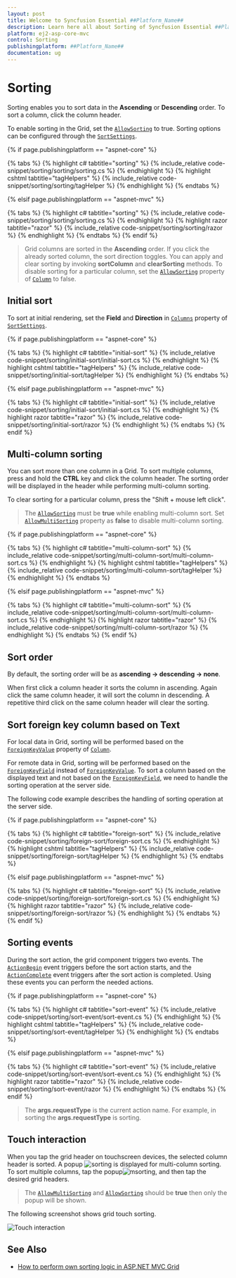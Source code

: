 ```yaml
---
layout: post
title: Welcome to Syncfusion Essential ##Platform_Name##
description: Learn here all about Sorting of Syncfusion Essential ##Platform_Name## widgets based on HTML5 and jQuery.
platform: ej2-asp-core-mvc
control: Sorting
publishingplatform: ##Platform_Name##
documentation: ug
---
```



# Sorting

Sorting enables you to sort data in the **Ascending** or **Descending** order.
To sort a column, click the column header.

To enable sorting in the Grid, set the [`AllowSorting`](https://help.syncfusion.com/cr/aspnetcore-js2/Syncfusion.EJ2.Grids.Grid.html#Syncfusion_EJ2_Grids_Grid_AllowSorting) to true. Sorting options can be configured through the [`SortSettings`](https://help.syncfusion.com/cr/aspnetcore-js2/Syncfusion.EJ2.Grids.GridSortSettings.html).

{% if page.publishingplatform == "aspnet-core" %}

{% tabs %}
{% highlight c# tabtitle="sorting" %}
{% include_relative code-snippet/sorting/sorting/sorting.cs %}
{% endhighlight %}
{% highlight cshtml tabtitle="tagHelpers" %}
{% include_relative code-snippet/sorting/sorting/tagHelper %}
{% endhighlight %}
{% endtabs %}

{% elsif page.publishingplatform == "aspnet-mvc" %}

{% tabs %}
{% highlight c# tabtitle="sorting" %}
{% include_relative code-snippet/sorting/sorting/sorting.cs %}
{% endhighlight %}
{% highlight razor tabtitle="razor" %}
{% include_relative code-snippet/sorting/sorting/razor %}
{% endhighlight %}
{% endtabs %}
{% endif %}



> Grid columns are sorted in the **Ascending** order. If you click the already sorted column, the sort direction toggles.
> You can apply and clear sorting by invoking **sortColumn** and **clearSorting** methods.
> To disable sorting for a particular column, set the [`AllowSorting`](https://help.syncfusion.com/cr/aspnetcore-js2/Syncfusion.EJ2.Grids.GridColumn.html#Syncfusion_EJ2_Grids_GridColumn_AllowSorting) property of [`Column`](https://help.syncfusion.com/cr/aspnetcore-js2/Syncfusion.EJ2.Grids.GridColumn.html) to false.

## Initial sort

To sort at initial rendering, set the **Field** and
**Direction** in [`Columns`](https://help.syncfusion.com/cr/aspnetcore-js2/Syncfusion.EJ2.Grids.GridSortSettings.html#Syncfusion_EJ2_Grids_GridSortSettings_Columns) property of [`SortSettings`](https://help.syncfusion.com/cr/aspnetcore-js2/Syncfusion.EJ2.Grids.GridSortSettings.html).

{% if page.publishingplatform == "aspnet-core" %}

{% tabs %}
{% highlight c# tabtitle="initial-sort" %}
{% include_relative code-snippet/sorting/initial-sort/initial-sort.cs %}
{% endhighlight %}
{% highlight cshtml tabtitle="tagHelpers" %}
{% include_relative code-snippet/sorting/initial-sort/tagHelper %}
{% endhighlight %}
{% endtabs %}

{% elsif page.publishingplatform == "aspnet-mvc" %}

{% tabs %}
{% highlight c# tabtitle="initial-sort" %}
{% include_relative code-snippet/sorting/initial-sort/initial-sort.cs %}
{% endhighlight %}
{% highlight razor tabtitle="razor" %}
{% include_relative code-snippet/sorting/initial-sort/razor %}
{% endhighlight %}
{% endtabs %}
{% endif %}



## Multi-column sorting

You can sort more than one column in a Grid. To sort multiple columns, press and hold the **CTRL** key and click the column header. The sorting order will be displayed in the header while performing multi-column sorting.

To clear sorting for a particular column, press the "Shift + mouse left click".

> The [`AllowSorting`](https://help.syncfusion.com/cr/aspnetcore-js2/Syncfusion.EJ2.Grids.Grid.html#Syncfusion_EJ2_Grids_Grid_AllowSorting) must be **true** while enabling multi-column sort.
> Set [`AllowMultiSorting`](https://help.syncfusion.com/cr/aspnetcore-js2/Syncfusion.EJ2.Grids.Grid.html#Syncfusion_EJ2_Grids_Grid_AllowMultiSorting) property as **false** to disable multi-column sorting.

{% if page.publishingplatform == "aspnet-core" %}

{% tabs %}
{% highlight c# tabtitle="multi-column-sort" %}
{% include_relative code-snippet/sorting/multi-column-sort/multi-column-sort.cs %}
{% endhighlight %}
{% highlight cshtml tabtitle="tagHelpers" %}
{% include_relative code-snippet/sorting/multi-column-sort/tagHelper %}
{% endhighlight %}
{% endtabs %}

{% elsif page.publishingplatform == "aspnet-mvc" %}

{% tabs %}
{% highlight c# tabtitle="multi-column-sort" %}
{% include_relative code-snippet/sorting/multi-column-sort/multi-column-sort.cs %}
{% endhighlight %}
{% highlight razor tabtitle="razor" %}
{% include_relative code-snippet/sorting/multi-column-sort/razor %}
{% endhighlight %}
{% endtabs %}
{% endif %}



## Sort order

By default, the sorting order will be as **ascending -> descending -> none**.

When first click a column header it sorts the column in ascending. Again click the same column header, it will sort the column in descending. A repetitive third click on the same column header will clear the sorting.

## Sort foreign key column based on Text

For local data in Grid, sorting will be performed based on the [`ForeignKeyValue`](https://help.syncfusion.com/cr/aspnetcore-js2/Syncfusion.EJ2.Grids.GridColumn.html#Syncfusion_EJ2_Grids_GridColumn_ForeignKeyValue) property of [`Column`](https://help.syncfusion.com/cr/aspnetcore-js2/Syncfusion.EJ2.Grids.GridColumn.html).

For remote data in Grid, sorting will be performed based on the [`ForeignKeyField`](https://help.syncfusion.com/cr/aspnetcore-js2/Syncfusion.EJ2.Grids.GridColumn.html#Syncfusion_EJ2_Grids_GridColumn_ForeignKeyField) instead of [`ForeignKeyValue`](https://help.syncfusion.com/cr/aspnetcore-js2/Syncfusion.EJ2.Grids.GridColumn.html#Syncfusion_EJ2_Grids_GridColumn_ForeignKeyValue). To sort a column based on the displayed text and not based on the [`ForeignKeyField`](https://help.syncfusion.com/cr/aspnetcore-js2/Syncfusion.EJ2.Grids.GridColumn.html#Syncfusion_EJ2_Grids_GridColumn_ForeignKeyField), we need to handle the sorting operation at the server side.

The following code example describes the handling of sorting operation at the server side.

{% if page.publishingplatform == "aspnet-core" %}

{% tabs %}
{% highlight c# tabtitle="foreign-sort" %}
{% include_relative code-snippet/sorting/foreign-sort/foreign-sort.cs %}
{% endhighlight %}
{% highlight cshtml tabtitle="tagHelpers" %}
{% include_relative code-snippet/sorting/foreign-sort/tagHelper %}
{% endhighlight %}
{% endtabs %}

{% elsif page.publishingplatform == "aspnet-mvc" %}

{% tabs %}
{% highlight c# tabtitle="foreign-sort" %}
{% include_relative code-snippet/sorting/foreign-sort/foreign-sort.cs %}
{% endhighlight %}
{% highlight razor tabtitle="razor" %}
{% include_relative code-snippet/sorting/foreign-sort/razor %}
{% endhighlight %}
{% endtabs %}
{% endif %}



## Sorting events

During the sort action, the grid component triggers two events. The [`ActionBegin`](https://help.syncfusion.com/cr/aspnetcore-js2/Syncfusion.EJ2.Grids.Grid.html#Syncfusion_EJ2_Grids_Grid_ActionBegin) event triggers before the sort action starts, and the [`ActionComplete`](https://help.syncfusion.com/cr/aspnetcore-js2/Syncfusion.EJ2.Grids.Grid.html#Syncfusion_EJ2_Grids_Grid_ActionComplete) event triggers after the sort action is completed. Using these events you can perform the needed actions.

{% if page.publishingplatform == "aspnet-core" %}

{% tabs %}
{% highlight c# tabtitle="sort-event" %}
{% include_relative code-snippet/sorting/sort-event/sort-event.cs %}
{% endhighlight %}
{% highlight cshtml tabtitle="tagHelpers" %}
{% include_relative code-snippet/sorting/sort-event/tagHelper %}
{% endhighlight %}
{% endtabs %}

{% elsif page.publishingplatform == "aspnet-mvc" %}

{% tabs %}
{% highlight c# tabtitle="sort-event" %}
{% include_relative code-snippet/sorting/sort-event/sort-event.cs %}
{% endhighlight %}
{% highlight razor tabtitle="razor" %}
{% include_relative code-snippet/sorting/sort-event/razor %}
{% endhighlight %}
{% endtabs %}
{% endif %}



> The **args.requestType** is the current action name. For example, in sorting the **args.requestType** is sorting.

## Touch interaction

When you tap the grid header on touchscreen devices, the selected column header is sorted. A popup ![sorting](./images/sorting.jpg) is displayed for multi-column sorting. To sort multiple columns, tap the popup![msorting](./images/msorting.jpg), and then tap the desired grid headers.

> The [`AllowMultiSorting`](https://help.syncfusion.com/cr/aspnetcore-js2/Syncfusion.EJ2.Grids.Grid.html#Syncfusion_EJ2_Grids_Grid_AllowMultiSorting) and [`AllowSorting`](https://help.syncfusion.com/cr/aspnetcore-js2/Syncfusion.EJ2.Grids.Grid.html#Syncfusion_EJ2_Grids_Grid_AllowSorting) should be **true** then only the popup will be shown.

The following screenshot shows grid touch sorting.

![Touch interaction](./images/touch-sorting.jpg)

## See Also

* [How to perform own sorting logic in ASP.NET MVC Grid](https://www.syncfusion.com/forums/143523/how-to-perform-own-sorting-logic-in-asp-net-mvc-grid)